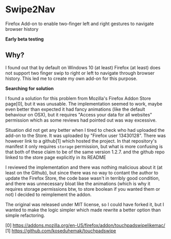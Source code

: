 # Swipe2Nav
Firefox Add-on to enable two-finger left and right gestures to navigate browser history

**Early beta testing**

## Why?

I found out that by default on Windows 10 (at least) Firefox (at least) does not support two finger swip to right or left to navigate through browser history. This led me to create my own add-on for this purpose.

**Searching for solution**

I found a solution for this problem from Mozilla's Firefox Addon Store page[0], but it was unusable. The implementation seemed to work, maybe even better than expected it had fancy animations (like the default behaviour on OSX), but it requires "Access your data for all websites" permission which as some reviews had pointed out was way excessive. 

Situation did not get any better when I tired to check who had uploaded the add-on to the Store. It was uploaded by "Firefox user 13430128". There was however link to a github[1] which hosted the project. In that repository's manifest it only requires `storage` permission, but what is more confusing is that both of these claim to be of the same version 1.2.7. and the github repo linked to the store page explicitly in its README

I reviewed the implementation and there was nothing malicious about it (at least on the Github), but since there was no way to contant the author to update the Firefox Store, the code base wasn't in terribly good condition, and there was unnecessary bloat like the animations (which is why it requires storage permissions btw, to store boolean if you wanted them or not) I decided to reimplement the addon. 

The original was released under MIT license, so I could have forked it, but I wanted to make the logic simpler which made rewrite a better option than simple refactoring.


[0] https://addons.mozilla.org/en-US/firefox/addon/touchpadswipelikemac/
[1] https://github.com/koseduhemak/touchpadswipe



